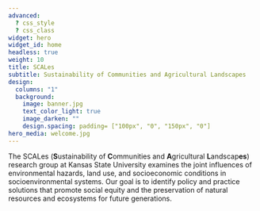 ```yaml
---
advanced:
  ? css_style
  ? css_class
widget: hero
widget_id: home
headless: true
weight: 10
title: SCALes
subtitle: Sustainability of Communities and Agricultural Landscapes
design:
  columns: "1"
  background:
    image: banner.jpg
    text_color_light: true
    image_darken: ""
    design.spacing: padding= ["100px", "0", "150px", "0"]
hero_media: welcome.jpg
---
```

The SCALes (**S**ustainability of **C**ommunities and **A**gricultural **L**andscap**es**) research group at Kansas State University examines the joint influences of environmental hazards, land use, and socioeconomic conditions in socioenvironmental systems. Our goal is to identify policy and practice solutions that promote social equity and the preservation of natural resources and ecosystems for future generations.
